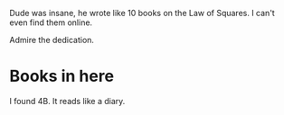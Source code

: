 Dude was insane, he wrote like 10 books on the Law of Squares. I can't even find them online.

Admire the dedication.

# Books in here

I found 4B. It reads like a diary.